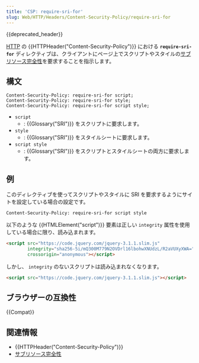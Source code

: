 ```yaml
---
title: 'CSP: require-sri-for'
slug: Web/HTTP/Headers/Content-Security-Policy/require-sri-for
---
```

{{deprecated_header}}

[HTTP](/ja/docs/Web/HTTP) の {{HTTPHeader("Content-Security-Policy")}} における **`require-sri-for`** ディレクティブは、クライアントにページ上でスクリプトやスタイルの[サブリソース完全性](/ja/docs/Web/Security/Subresource_Integrity)を要求することを指示します。

## 構文

```
Content-Security-Policy: require-sri-for script;
Content-Security-Policy: require-sri-for style;
Content-Security-Policy: require-sri-for script style;
```

- `script`
  - : {{Glossary("SRI")}} をスクリプトに要求します。
- `style`
  - : {{Glossary("SRI")}} をスタイルシートに要求します。
- `script style`
  - : {{Glossary("SRI")}} をスクリプトとスタイルシートの両方に要求します。

## 例

このディレクティブを使ってスクリプトやスタイルに SRI を要求するようにサイトを設定している場合の設定です。

```
Content-Security-Policy: require-sri-for script style
```

以下のような {{HTMLElement("script")}} 要素は正しい `integrity` 属性を使用している場合に限り、読み込まれます。

```html example-good
<script src="https://code.jquery.com/jquery-3.1.1.slim.js"
        integrity="sha256-5i/mQ300M779N2OVDrl16lbohwXNUdzL/R2aVUXyXWA="
        crossorigin="anonymous"></script>
```

しかし、 `integrity` のないスクリプトは読み込まれなくなります。

```html example-bad
<script src="https://code.jquery.com/jquery-3.1.1.slim.js"></script>
```

## ブラウザーの互換性

{{Compat}}

## 関連情報

- {{HTTPHeader("Content-Security-Policy")}}
- [サブリソース完全性](/ja/docs/Web/Security/Subresource_Integrity)
